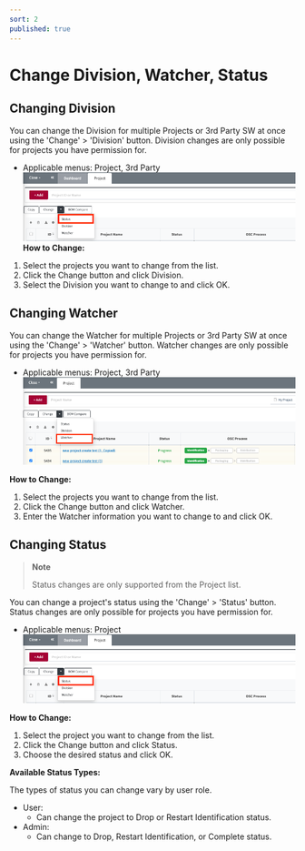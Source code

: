 ```yaml
---
sort: 2
published: true
---
```


# Change Division, Watcher, Status

## Changing Division

You can change the Division for multiple Projects or 3rd Party SW at once using the 'Change' > 'Division' button. 
Division changes are only possible for projects you have permission for.

- Applicable menus: Project, 3rd Party
  ![ChangeStatusInList](../../images/common/list_view_buttons/change_status.png)
**How to Change:**

1. Select the projects you want to change from the list.
2. Click the Change button and click Division.
3. Select the Division you want to change to and click OK.


## Changing Watcher

You can change the Watcher for multiple Projects or 3rd Party SW at once using the 'Change' > 'Watcher' button.
Watcher changes are only possible for projects you have permission for.

- Applicable menus: Project, 3rd Party
  ![ChangeWatcherInList](../../images/common/list_view_buttons/change_watcher.png)

**How to Change:**

1. Select the projects you want to change from the list.
2. Click the Change button and click Watcher.
3. Enter the Watcher information you want to change to and click OK.


## Changing Status
> **Note**
>
> Status changes are only supported from the Project list.

You can change a project's status using the 'Change' > 'Status' button.
Status changes are only possible for projects you have permission for.
- Applicable menus: Project
  ![ChangeStatusInList](../../images/common/list_view_buttons/change_status.png)

**How to Change:**
1. Select the project you want to change from the list.
2. Click the Change button and click Status.
3. Choose the desired status and click OK.

**Available Status Types:**

The types of status you can change vary by user role.
- User:
  - Can change the project to Drop or Restart Identification status.
- Admin:
  - Can change to Drop, Restart Identification, or Complete status.